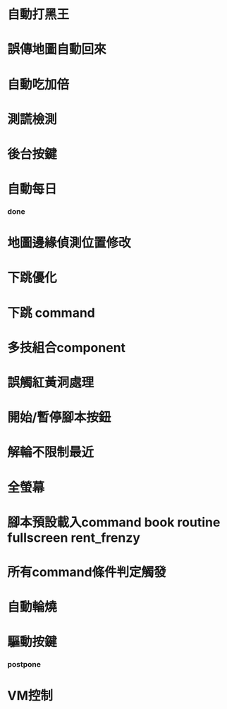 # 自動打黑王
# 誤傳地圖自動回來
# 自動吃加倍
# 測謊檢測
# 後台按鍵
# 自動每日


### done
# 地圖邊緣偵測位置修改
# 下跳優化
# 下跳 command
# 多技組合component
# 誤觸紅黃洞處理
# 開始/暫停腳本按鈕
# 解輪不限制最近
# 全螢幕
# 腳本預設載入command book routine fullscreen rent_frenzy
# 所有command條件判定觸發
# 自動輪燒
# 驅動按鍵

### postpone
# VM控制
